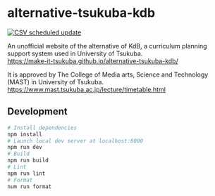 # alternative-tsukuba-kdb

[![CSV scheduled update](https://github.com/Make-IT-TSUKUBA/alternative-tsukuba-kdb/actions/workflows/main.yml/badge.svg)](https://github.com/Make-IT-TSUKUBA/alternative-tsukuba-kdb/actions/workflows/main.yml)

An unofficial website of the alternative of KdB, a curriculum planning support system used in University of Tsukuba.  
<https://make-it-tsukuba.github.io/alternative-tsukuba-kdb/>

It is approved by The College of Media arts, Science and Technology (MAST) in University of Tsukuba.  
<https://www.mast.tsukuba.ac.jp/lecture/timetable.html>

## Development

```bash
# Install dependencies
npm install
# Launch local dev server at localhost:8000
npm run dev
# Build
npm run build
# Lint
npm run lint
# Format
num run format
```
